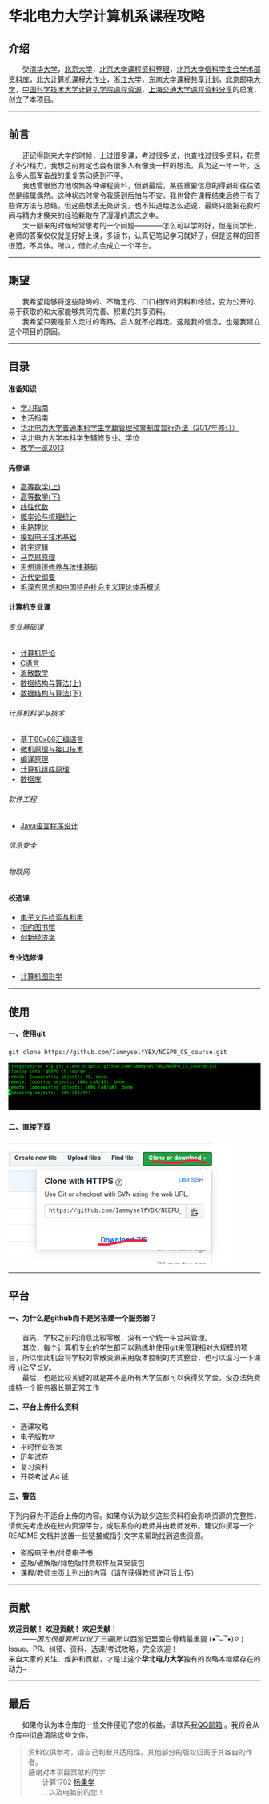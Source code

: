 #  华北电力大学计算机系课程攻略

## 介绍
&emsp;&emsp;受[清华大学](https://github.com/PKUanonym/REKCARC-TSC-UHT)，[北京大学](https://lib-pku.github.io/)，[北京大学课程资料整理](https://github.com/lib-pku/libpku)，[北京大学信科学生会学术部资料库](https://github.com/EECS-PKU-XSB/Shared-learning-materials)，[北大计算机课程大作业](https://github.com/tongtzeho/PKUCourse)，[浙江大学](https://github.com/QSCTech/zju-icicles)，[东南大学课程共享计划](https://github.com/zjdx1998/seucourseshare)，[北京邮电大学](https://github.com/ningzimu/See_you_in_BUPT)，[中国科学技术大学计算机学院课程资源](https://github.com/mbinary/USTC-CS-Courses-Resource)，[上海交通大学课程资料分享](https://github.com/CoolPhilChen/SJTU-Courses/)的启发，创立了本项目。

---
## 前言
&emsp;&emsp;还记得刚来大学的时候，上过很多课，考过很多试，也查找过很多资料，花费了不少精力，我想之前肯定也会有很多人有像我一样的想法，真为这一年一年，这么多人孤军奋战的重复劳动感到不平。<br>
&emsp;&emsp;我也曾很努力地收集各种课程资料，但到最后，某些重要信息的得到却往往依然是纯属偶然。这种状态时常令我感到后怕与不安。我也曾在课程结束后终于有了些许方法与总结，但这些想法无处诉说，也不知道给怎么述说，最终只能把花费时间与精力才换来的经验耗散在了漫漫的遗忘之中。<br>
&emsp;&emsp;大一刚来的时候经常思考的一个问题————怎么可以学的好，但是问学长，老师的答案仅仅就是好好上课，多读书，认真记笔记学习就好了，但是这样的回答很范，不具体。所以，借此机会成立一个平台。  


---
## 期望
&emsp;&emsp;我希望能够将这些隐晦的、不确定的、口口相传的资料和经验，变为公开的、易于获取的和大家能够共同完善、积累的共享资料。<br>
&emsp;&emsp;我希望只要是前人走过的弯路，后人就不必再走。这是我的信念，也是我建立这个项目的原因。<br>

---
## 目录
#### 准备知识
- [学习指南](https://github.com/IammyselfYBX/NCEPU_CS_course/blob/master/0.%E5%87%86%E5%A4%87%E7%9F%A5%E8%AF%86/%E5%8D%8E%E5%8C%97%E7%94%B5%E5%8A%9B%E5%A4%A7%E5%AD%A6%E5%AD%A6%E4%B9%A0%E6%8C%87%E5%8D%97.md)
- [生活指南](https://github.com/IammyselfYBX/NCEPU_CS_course/blob/master/0.%E5%87%86%E5%A4%87%E7%9F%A5%E8%AF%86/%E5%8D%8E%E5%8C%97%E7%94%B5%E5%8A%9B%E5%A4%A7%E5%AD%A6%E7%94%9F%E6%B4%BB%E6%8C%87%E5%8D%97.md)
- [华北电力大学普通本科学生学籍管理预警制度暂行办法（2017年修订）](https://github.com/IammyselfYBX/NCEPU_CS_course/blob/master/0.%E5%87%86%E5%A4%87%E7%9F%A5%E8%AF%86/%E5%8D%8E%E5%8C%97%E7%94%B5%E5%8A%9B%E5%A4%A7%E5%AD%A6%E6%99%AE%E9%80%9A%E6%9C%AC%E7%A7%91%E5%AD%A6%E7%94%9F%E5%AD%A6%E7%B1%8D%E7%AE%A1%E7%90%86%E9%A2%84%E8%AD%A6%E5%88%B6%E5%BA%A6%E6%9A%82%E8%A1%8C%E5%8A%9E%E6%B3%95%EF%BC%882017%E5%B9%B4%E4%BF%AE%E8%AE%A2%EF%BC%89%20.doc)
- [华北电力大学本科学生辅修专业、学位](https://github.com/IammyselfYBX/NCEPU_CS_course/blob/master/0.%E5%87%86%E5%A4%87%E7%9F%A5%E8%AF%86/%E5%8D%8E%E5%8C%97%E7%94%B5%E5%8A%9B%E5%A4%A7%E5%AD%A6%E6%9C%AC%E7%A7%91%E5%AD%A6%E7%94%9F%E8%BE%85%E4%BF%AE%E4%B8%93%E4%B8%9A%E3%80%81%E5%AD%A6%E4%BD%8D%20.doc)
- [教学一览2013](https://github.com/IammyselfYBX/NCEPU_CS_course/blob/master/0.%E5%87%86%E5%A4%87%E7%9F%A5%E8%AF%86/%E6%95%99%E5%AD%A6%E4%B8%80%E8%A7%882013.doc)

#### 先修课
- [高等数学(上)](https://github.com/IammyselfYBX/NCEPU_CS_course/tree/master/1.%E5%A4%A7%E4%B8%80%E4%B8%8A/1.%E9%AB%98%E7%AD%89%E6%95%B0%E5%AD%A6)
- [高等数学(下)]()
- [线性代数](https://github.com/IammyselfYBX/NCEPU_CS_course/tree/master/3.%E5%A4%A7%E4%BA%8C%E4%B8%8A/3.%E7%BA%BF%E6%80%A7%E4%BB%A3%E6%95%B0)
- [概率论与梳理统计](https://github.com/IammyselfYBX/NCEPU_CS_course/tree/master/4.%E5%A4%A7%E4%BA%8C%E4%B8%8B/3.%E6%A6%82%E7%8E%87%E8%AE%BA%E4%B8%8E%E6%A2%B3%E7%90%86%E7%BB%9F%E8%AE%A1)
- [电路理论](https://github.com/IammyselfYBX/NCEPU_CS_course/tree/master/3.%E5%A4%A7%E4%BA%8C%E4%B8%8A/5.2018-2019%E7%94%B5%E8%B7%AF%E7%90%86%E8%AE%BAB)
- [模拟电子技术基础](https://github.com/IammyselfYBX/NCEPU_CS_course/tree/master/4.%E5%A4%A7%E4%BA%8C%E4%B8%8B/2.%E6%A8%A1%E6%8B%9F%E7%94%B5%E5%AD%90%E6%8A%80%E6%9C%AF%E5%9F%BA%E7%A1%80)
- [数字逻辑](https://github.com/IammyselfYBX/NCEPU_CS_course/tree/master/5.%E5%A4%A7%E4%B8%89%E4%B8%8A/4.%E6%95%B0%E5%AD%97%E9%80%BB%E8%BE%91)
- [马克思原理](https://github.com/IammyselfYBX/NCEPU_CS_course/tree/master/1.%E5%A4%A7%E4%B8%80%E4%B8%8A/4.%E9%A9%AC%E5%85%8B%E6%80%9D%E5%8E%9F%E7%90%86)
- [思想道德修养与法律基础](https://github.com/IammyselfYBX/NCEPU_CS_course/tree/master/1.%E5%A4%A7%E4%B8%80%E4%B8%8A/3.%E6%80%9D%E6%83%B3%E9%81%93%E5%BE%B7%E4%BF%AE%E5%85%BB%E4%B8%8E%E6%B3%95%E5%BE%8B%E5%9F%BA%E7%A1%80)
- [近代史纲要](https://github.com/IammyselfYBX/NCEPU_CS_course/tree/master/2.%E5%A4%A7%E4%B8%80%E4%B8%8B/2.%E8%BF%91%E4%BB%A3%E5%8F%B2%E7%BA%B2%E8%A6%81)
- [毛泽东思想和中国特色社会主义理论体系概论](https://github.com/IammyselfYBX/NCEPU_CS_course/tree/master/3.%E5%A4%A7%E4%BA%8C%E4%B8%8A/2.%E6%AF%9B%E6%B3%BD%E4%B8%9C%E6%80%9D%E6%83%B3%E5%92%8C%E4%B8%AD%E5%9B%BD%E7%89%B9%E8%89%B2%E7%A4%BE%E4%BC%9A%E4%B8%BB%E4%B9%89%E7%90%86%E8%AE%BA%E4%BD%93%E7%B3%BB%E6%A6%82%E8%AE%BA)

#### 计算机专业课
###### 专业基础课
- [计算机导论](https://github.com/IammyselfYBX/NCEPU_CS_course/tree/master/1.%E5%A4%A7%E4%B8%80%E4%B8%8A/5.%E8%AE%A1%E7%AE%97%E6%9C%BA%E5%AF%BC%E8%AE%BA)
- [C语言](https://github.com/IammyselfYBX/NCEPU_CS_course/tree/master/1.%E5%A4%A7%E4%B8%80%E4%B8%8A/2.C%E8%AF%AD%E8%A8%80)
- [离散数学](https://github.com/IammyselfYBX/NCEPU_CS_course/tree/master/2.%E5%A4%A7%E4%B8%80%E4%B8%8B/3.%E7%A6%BB%E6%95%A3%E6%95%B0%E5%AD%A6)
- [数据结构与算法(上)](https://github.com/IammyselfYBX/NCEPU_CS_course/tree/master/2.%E5%A4%A7%E4%B8%80%E4%B8%8B/1.%E6%95%B0%E6%8D%AE%E7%BB%93%E6%9E%84%E4%B8%8E%E7%AE%97%E6%B3%95)
- [数据结构与算法(下)](https://github.com/IammyselfYBX/NCEPU_CS_course/tree/master/3.%E5%A4%A7%E4%BA%8C%E4%B8%8A/1.%E6%95%B0%E6%8D%AE%E7%BB%93%E6%9E%84%E4%B8%8E%E7%AE%97%E6%B3%95)


###### 计算机科学与技术
- [基于80x86汇编语言](https://github.com/IammyselfYBX/NCEPU_CS_course/tree/master/4.%E5%A4%A7%E4%BA%8C%E4%B8%8B/1.80x86%E6%B1%87%E7%BC%96)
- [微机原理与接口技术](https://github.com/IammyselfYBX/NCEPU_CS_course/tree/master/5.%E5%A4%A7%E4%B8%89%E4%B8%8A/1.%E5%BE%AE%E6%9C%BA%E5%8E%9F%E7%90%86%E4%B8%8E%E6%8E%A5%E5%8F%A3%E6%8A%80%E6%9C%AF(%E7%AC%AC4%E7%89%88))
- [编译原理](https://github.com/IammyselfYBX/NCEPU_CS_course/tree/master/5.%E5%A4%A7%E4%B8%89%E4%B8%8A/2.%E7%BC%96%E8%AF%91%E5%8E%9F%E7%90%86)
- [计算机组成原理](https://github.com/IammyselfYBX/NCEPU_CS_course/tree/master/5.%E5%A4%A7%E4%B8%89%E4%B8%8A/3.%E8%AE%A1%E7%AE%97%E6%9C%BA%E7%BB%84%E6%88%90%E5%8E%9F%E7%90%86)
- [数据库](https://github.com/IammyselfYBX/NCEPU_CS_course/tree/master/5.%E5%A4%A7%E4%B8%89%E4%B8%8A/5.%E6%95%B0%E6%8D%AE%E5%BA%93)


###### 软件工程
- [Java语言程序设计](https://github.com/IammyselfYBX/NCEPU_CS_course/tree/master/3.%E5%A4%A7%E4%BA%8C%E4%B8%8A/4.java%E6%95%99%E6%9D%90%E9%85%8D%E5%A5%97%E8%AF%BE%E4%BB%B6)

###### 信息安全

###### 物联网

#### 校选课
- [电子文件检索与利用](https://github.com/IammyselfYBX/NCEPU_CS_course/tree/master/4.%E5%A4%A7%E4%BA%8C%E4%B8%8B/%E6%A0%A1%E9%80%89%E8%AF%BE1.%E7%94%B5%E5%AD%90%E6%96%87%E4%BB%B6%E6%A3%80%E7%B4%A2%E4%B8%8E%E5%88%A9%E7%94%A8)
- [相约图书馆](https://github.com/IammyselfYBX/NCEPU_CS_course/tree/master/4.%E5%A4%A7%E4%BA%8C%E4%B8%8B/%E6%A0%A1%E9%80%89%E8%AF%BE2.%E7%9B%B8%E7%BA%A6%E5%9B%BE%E4%B9%A6%E9%A6%86)
- [创新经济学](https://github.com/IammyselfYBX/NCEPU_CS_course/tree/master/5.%E5%A4%A7%E4%B8%89%E4%B8%8A/%E6%A0%A1%E9%80%89%E8%AF%BE1.%E5%88%9B%E6%96%B0%E7%BB%8F%E6%B5%8E%E5%AD%A6)

#### 专业选修课
- [计算机图形学](https://github.com/IammyselfYBX/NCEPU_CS_course/tree/master/4.%E5%A4%A7%E4%BA%8C%E4%B8%8B/%E4%B8%93%E9%80%89%E8%AF%BE1.CG_progressing)

---
## 使用
#### 一、使用git
```
git clone https://github.com/IammyselfYBX/NCEPU_CS_course.git
```
![图片](git.png)

#### 二、直接下载
![图片](download.png)

---
## 平台
#### 一、为什么是github而不是另搭建一个服务器？
&emsp;&emsp;首先，学校之前的消息比较零散，没有一个统一平台来管理。<br>
&emsp;&emsp;其次，每个计算机专业的学生都可以熟练地使用git来管理相对大规模的项目，所以借此机会将学校的零散资源采用版本控制的方式整合，也可以温习一下课程 \\(≧▽≦)/。<br>
&emsp;&emsp;最后，也是比较关键的就是并不是所有大学生都可以获得奖学金，没办法免费维持一个服务器长期正常工作
#### 二、平台上传什么资料
- 选课攻略
- 电子版教材
- 平时作业答案
- 历年试卷
- 复习资料
- 开卷考试 A4 纸
#### 三、警告
下列内容为不适合上传的内容。如果你认为缺少这些资料将会影响资源的完整性，请优先考虑放在校内资源平台，或联系你的教师并由教师发布。建议你撰写一个 README 文档并放置一些链接或指引文字来帮助找到这些资源。
- 盗版电子书/付费电子书
- 盗版/破解版/绿色版付费软件及其安装包
- 课程/教师主页上列出的内容（请在获得教师许可后上传）


---
## 贡献
**欢迎贡献！**
**欢迎贡献！**
**欢迎贡献！** <br>
&emsp;&emsp;*——因为很重要所以说了三遍*(所以西游记里面白骨精最重要 (•‾̑⌣‾̑•)✧ )<br>
Issue、PR、纠错、资料、选课/考试攻略，完全欢迎！<br>
来自大家的关注、维护和贡献，才是让这个<b>华北电力大学</b>独有的攻略本继续存在的动力~


---
## 最后
&emsp;&emsp;如果你认为本仓库的一些文件侵犯了您的权益，请联系我[QQ邮箱](mailto:2252176220@qq.com) 。我将会从仓库中彻底清除这些文件。
> 资料仅供参考，请自己判断其适用性。其他部分的版权归属于其各自的作者。<br>
 感谢对本项目贡献的同学 <br>
&emsp;&emsp;计算1702 [杨秉学](https://github.com/IammyselfYBX) <br>
&emsp;&emsp;...以及电脑前的您！


